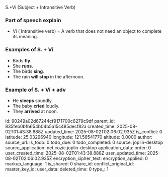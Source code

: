 S.+Vi (Subject + Intransitive Verb)

### Part of speech explain
- Vi ( Intransitive verb) = A verb that does not need an object to complete its meaning.

### Examples of S. + Vi
  - Birds **fly**.
  - She **runs**.
  - The birds **sing**.
  - The rain **will stop** in the afternoon.

### Example of S. + Vi + adv
- He **sleeps** soundly.
- The baby **cried** loudly.
- They **arrived**  at noon.


id: 90249a02d67244cf9171700c6279c9df
parent_id: 835feb0bfb654b04b5a15c485decf82a
created_time: 2025-08-02T01:43:38.888Z
updated_time: 2025-08-02T02:06:02.935Z
is_conflict: 0
latitude: 25.03296940
longitude: 121.56541770
altitude: 0.0000
author: 
source_url: 
is_todo: 0
todo_due: 0
todo_completed: 0
source: joplin-desktop
source_application: net.cozic.joplin-desktop
application_data: 
order: 0
user_created_time: 2025-08-02T01:43:38.888Z
user_updated_time: 2025-08-02T02:06:02.935Z
encryption_cipher_text: 
encryption_applied: 0
markup_language: 1
is_shared: 0
share_id: 
conflict_original_id: 
master_key_id: 
user_data: 
deleted_time: 0
type_: 1
